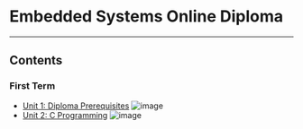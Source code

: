 
# Embedded Systems Online Diploma

---
## Contents

### First Term

- [Unit 1: Diploma Prerequisites](https://github.com/abdelrhmanatef87/Master_Embedded_Systems) ![image](https://progress-bar.dev/100/?title=No_Assignments&color=bababa)
- [Unit 2: C Programming](Unit_2_C_Programming) ![image](https://progress-bar.dev/60/)

